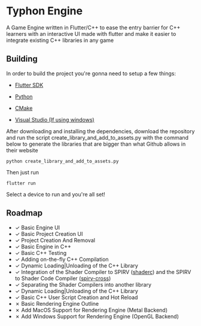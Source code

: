 # Typhon Engine

A Game Engine written in Flutter/C++ to ease the entry barrier for C++ learners with an interactive UI made with flutter and make it easier to integrate existing C++ libraries in any game

## Building

In order to build the project you're gonna need to setup a few things:

* [Flutter SDK](https://docs.flutter.dev/get-started/install)

* [Python](https://www.python.org/downloads/)

* [CMake](https://cmake.org)

* [Visual Studio (If using windows)](https://visualstudio.microsoft.com/pt-br/)

After downloading and installing the dependencies, download the repository and run the script create_library_and_add_to_assets.py with the command below to generate the libraries that are bigger than what Github allows in their website

```
python create_library_and_add_to_assets.py
```

Then just run 
```
flutter run
```
Select a device to run and you're all set!


## Roadmap

- &check; Basic Engine UI
- &check; Basic Project Creation UI
- &check; Project Creation And Removal
- &check; Basic Engine in C++
- &check; Basic C++ Testing
- &check; Adding on-the-fly C++ Compilation
- &check; Dynamic Loading|Unloading of the C++ Library
- &check; Integration of the Shader Compiler to SPIRV ([shaderc](https://github.com/google/shaderc)) and the SPIRV to Shader Code Compiler ([spirv-cross](https://github.com/KhronosGroup/SPIRV-Cross))
- &check; Separating the Shader Compilers into another library
- &check; Dynamic Loading|Unloading of the C++ Library
- &check; Basic C++ User Script Creation and Hot Reload
- &cross; Basic Rendering Engine Outline
- &cross; Add MacOS Support for Rendering Engine (Metal Backend)
- &cross; Add Windows Support for Rendering Engine (OpenGL Backend)







